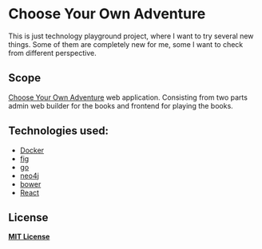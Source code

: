 Choose Your Own Adventure
=========================

This is just technology playground project, where I want to try several new things. Some of them are completely new for me, some I want to check from different perspective.

## Scope

[Choose Your Own Adventure](http://en.wikipedia.org/wiki/Gamebook) web application. Consisting from two parts admin web builder for the books and frontend for playing the books.

## Technologies used:

* [Docker](https://www.docker.com/)
* [fig](http://www.fig.sh/)
* [go](https://golang.org/)
* [neo4j](neo4j.com)
* [bower](http://bower.io/)
* [React](http://facebook.github.io/react/)

## License

**[MIT License](https://github.com/RStankov/SearchObject/blob/master/LICENSE.txt)**

